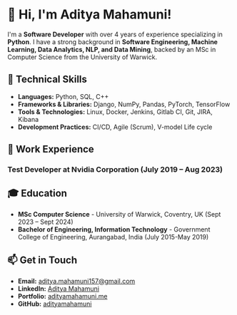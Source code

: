 # 👋 Hi, I'm Aditya Mahamuni!

I'm a **Software Developer** with over 4 years of experience specializing in **Python**. I have a strong background in **Software Engineering, Machine Learning, Data Analytics, NLP, and Data Mining**, backed by an MSc in Computer Science from the University of Warwick.

## 🔧 Technical Skills

- **Languages:** Python, SQL, C++
- **Frameworks & Libraries:** Django, NumPy, Pandas, PyTorch, TensorFlow
- **Tools & Technologies:** Linux, Docker, Jenkins, Gitlab CI, Git, JIRA, Kibana
- **Development Practices:** CI/CD, Agile (Scrum), V-model Life cycle

## 💼 Work Experience

### Test Developer  at Nvidia Corporation (July 2019 – Aug 2023)

## 🎓 Education

- **MSc Computer Science** - University of Warwick, Coventry, UK (Sept 2023 – Sept 2024)
- **Bachelor of Engineering, Information Technology** - Government College of Engineering, Aurangabad, India (July 2015-May 2019)


## 📫 Get in Touch

- **Email:** [aditya.mahamuni157@gmail.com](mailto:aditya.mahamuni157@gmail.com)
- **LinkedIn:** [Aditya Mahamuni](https://www.linkedin.com/in/adi-mahamuni/)
- **Portfolio:** [adityamahamuni.me](https://adityamahamuni.me/)
- **GitHub:** [adityamahamuni](https://github.com/adityamahamuni)

